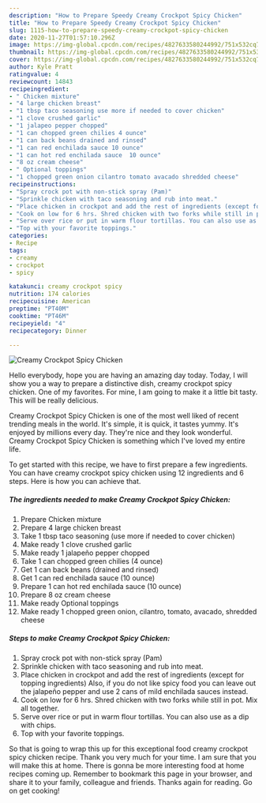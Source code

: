 ```yaml
---
description: "How to Prepare Speedy Creamy Crockpot Spicy Chicken"
title: "How to Prepare Speedy Creamy Crockpot Spicy Chicken"
slug: 1115-how-to-prepare-speedy-creamy-crockpot-spicy-chicken
date: 2020-11-27T01:57:10.296Z
image: https://img-global.cpcdn.com/recipes/4827633580244992/751x532cq70/creamy-crockpot-spicy-chicken-recipe-main-photo.jpg
thumbnail: https://img-global.cpcdn.com/recipes/4827633580244992/751x532cq70/creamy-crockpot-spicy-chicken-recipe-main-photo.jpg
cover: https://img-global.cpcdn.com/recipes/4827633580244992/751x532cq70/creamy-crockpot-spicy-chicken-recipe-main-photo.jpg
author: Kyle Pratt
ratingvalue: 4
reviewcount: 14843
recipeingredient:
- " Chicken mixture"
- "4 large chicken breast"
- "1 tbsp taco seasoning use more if needed to cover chicken"
- "1 clove crushed garlic"
- "1 jalapeo pepper chopped"
- "1 can chopped green chilies 4 ounce"
- "1 can back beans drained and rinsed"
- "1 can red enchilada sauce 10 ounce"
- "1 can hot red enchilada sauce  10 ounce"
- "8 oz cream cheese"
- " Optional toppings"
- "1 chopped green onion cilantro tomato avacado shredded cheese"
recipeinstructions:
- "Spray crock pot with non-stick spray (Pam)"
- "Sprinkle chicken with taco seasoning and rub into meat."
- "Place chicken in crockpot and add the rest of ingredients (except for topping ingredients) Also, if you do not like spicy food you can leave out the jalapeño pepper and use 2 cans of mild enchilada sauces instead."
- "Cook on low for 6 hrs. Shred chicken with two forks while still in pot. Mix all together."
- "Serve over rice or put in warm flour tortillas. You can also use as a dip with chips."
- "Top with your favorite toppings."
categories:
- Recipe
tags:
- creamy
- crockpot
- spicy

katakunci: creamy crockpot spicy 
nutrition: 174 calories
recipecuisine: American
preptime: "PT40M"
cooktime: "PT46M"
recipeyield: "4"
recipecategory: Dinner

---
```



![Creamy Crockpot Spicy Chicken](https://img-global.cpcdn.com/recipes/4827633580244992/751x532cq70/creamy-crockpot-spicy-chicken-recipe-main-photo.jpg)

Hello everybody, hope you are having an amazing day today. Today, I will show you a way to prepare a distinctive dish, creamy crockpot spicy chicken. One of my favorites. For mine, I am going to make it a little bit tasty. This will be really delicious.



Creamy Crockpot Spicy Chicken is one of the most well liked of recent trending meals in the world. It's simple, it is quick, it tastes yummy. It's enjoyed by millions every day. They're nice and they look wonderful. Creamy Crockpot Spicy Chicken is something which I've loved my entire life.


To get started with this recipe, we have to first prepare a few ingredients. You can have creamy crockpot spicy chicken using 12 ingredients and 6 steps. Here is how you can achieve that.

<!--inarticleads1-->

##### The ingredients needed to make Creamy Crockpot Spicy Chicken:

1. Prepare  Chicken mixture
1. Prepare 4 large chicken breast
1. Take 1 tbsp taco seasoning (use more if needed to cover chicken)
1. Make ready 1 clove crushed garlic
1. Make ready 1 jalapeño pepper chopped
1. Take 1 can chopped green chilies (4 ounce)
1. Get 1 can back beans (drained and rinsed)
1. Get 1 can red enchilada sauce (10 ounce)
1. Prepare 1 can hot red enchilada sauce  (10 ounce)
1. Prepare 8 oz cream cheese
1. Make ready  Optional toppings
1. Make ready 1 chopped green onion, cilantro, tomato, avacado, shredded cheese




<!--inarticleads2-->

##### Steps to make Creamy Crockpot Spicy Chicken:

1. Spray crock pot with non-stick spray (Pam)
1. Sprinkle chicken with taco seasoning and rub into meat.
1. Place chicken in crockpot and add the rest of ingredients (except for topping ingredients) Also, if you do not like spicy food you can leave out the jalapeño pepper and use 2 cans of mild enchilada sauces instead.
1. Cook on low for 6 hrs. Shred chicken with two forks while still in pot. Mix all together.
1. Serve over rice or put in warm flour tortillas. You can also use as a dip with chips.
1. Top with your favorite toppings.




So that is going to wrap this up for this exceptional food creamy crockpot spicy chicken recipe. Thank you very much for your time. I am sure that you will make this at home. There is gonna be more interesting food at home recipes coming up. Remember to bookmark this page in your browser, and share it to your family, colleague and friends. Thanks again for reading. Go on get cooking!
